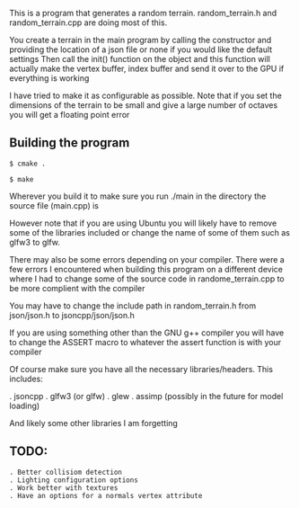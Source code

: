This is a program that generates a random terrain. random_terrain.h and random_terrain.cpp are doing most of this.

You create a terrain in the main program by calling the constructor and providing the location of a json file or none if you would like the default settings
Then call the init() function on the object and this function will actually make the vertex buffer, index buffer and send it over to the GPU if everything is working

I have tried to make it as configurable as possible. Note that if you set the dimensions of the terrain to be small and give a large number of octaves you will get a floating point error


## Building the program

```
$ cmake .

$ make
```
Wherever you build it to make sure you run ./main in the directory the source file (main.cpp) is

However note that if you are using Ubuntu you will likely have to remove some of the libraries included or change the name of some of them such as glfw3 to glfw.

There may also be some errors depending on your compiler. There were a few errors I encountered when building this program on a different device where I had to change some of the source code in randome_terrain.cpp to be more complient with the compiler

You may have to change the include path in random_terrain.h from json/json.h to jsoncpp/json/json.h

If you are using something other than the GNU g++ compiler you will have to change the ASSERT macro to whatever the assert function is with your compiler 


Of course make sure you have all the necessary libraries/headers.
This includes:


. jsoncpp
. glfw3 (or glfw)
. glew
. assimp (possibly in the future for model loading)

And likely some other libraries I am forgetting

## TODO:
    . Better collisiom detection
    . Lighting configuration options
    . Work better with textures
    . Have an options for a normals vertex attribute
